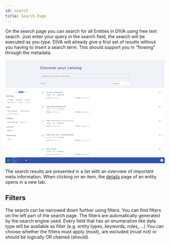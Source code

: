 ```yaml
---
id: search
title: Search Page
---
```


On the search page you can search for all Entities in DIVA using free text search.
Just enter your query in the search field, the search will be executed as you type.
DIVA will already give a first set of results without you having to insert a search term.
This should support you in "flowing" through the metadata.

![DIVA Search](/diva_4.0.0/screenshots/search.png)

The search results are presented in a list with an overview of important meta information.
When clicking on an item, the [details](./details/general-metadata) page of an entity opens in a new tab.

## Filters

The search can be narrowed down further using filters.
You can find filters on the left part of the search page.
The filters are automatically generated by the search engine used.
Every field that has an enumeration like data type will be available as filter (e.g. entity types, keywords, roles, ...)
You can choose whether the filters must apply (must), are excluded (must not) or should be logically OR chained (should).
